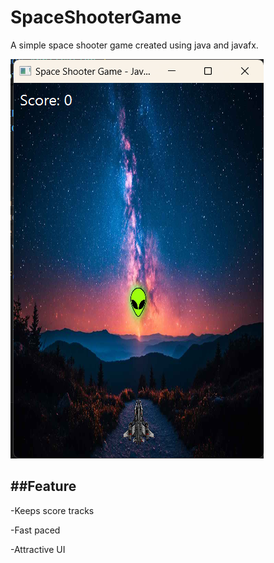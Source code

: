 
# SpaceShooterGame
A simple space shooter game created using java and javafx.


![Image Alt Text](assets/image.png)

##Feature
-----------

-Keeps score tracks

-Fast paced

-Attractive UI

